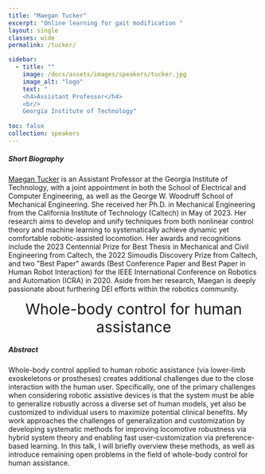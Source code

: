 ```yaml
---
title: "Maegan Tucker"
excerpt: "Online learning for gait modification "
layout: single 
classes: wide
permalink: /tucker/

sidebar:
  - title: ""
    image: /docs/assets/images/speakers/tucker.jpg 
    image_alt: "logo"
    text: "
    <h4>Assistant Professor</h4> 
    <br/>
    Georgia Institute of Technology"
  
toc: false 
collection: speakers
---
```


##### Short Biography 
[Maegan Tucker](https://maegantucker.com/) is an Assistant Professor at the Georgia Institute of Technology, with a joint appointment in both the School of Electrical and Computer Engineering, as well as the George W. Woodruff School of Mechanical Engineering. She received her Ph.D. in Mechanical Engineering from the California Institute of Technology (Caltech) in May of 2023. Her research aims to develop and unify techniques from both nonlinear control theory and machine learning to systematically achieve dynamic yet comfortable robotic-assisted locomotion. Her awards and recognitions include the 2023 Centennial Prize for Best Thesis in Mechanical and Civil Engineering from Caltech, the 2022 Simoudis Discovery Prize from Caltech, and two "Best Paper" awards (Best Conference Paper and Best Paper in Human Robot Interaction) for the IEEE International Conference on Robotics and Automation (ICRA) in 2020. Aside from her research, Maegan is deeply passionate about furthering DEI efforts within the robotics community.

 

<center style="font-size:30px">
Whole-body control for human assistance
</center>

##### Abstract

Whole-body control applied to human robotic assistance (via lower-limb exoskeletons or prostheses) creates additional challenges due to the close interaction with the human user. Specifically, one of the primary challenges when considering robotic assistive devices is that the system must be able to generalize robustly across a diverse set of human models, yet also be customized to individual users to maximize potential clinical benefits. My work approaches the challenges of generalization and customization by developing systematic methods for improving locomotive robustness via hybrid system theory and enabling fast user-customization via preference-based learning. In this talk, I will briefly overview these methods, as well as introduce remaining open problems in the field of whole-body control for human assistance. 

